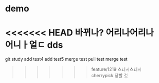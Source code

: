 # demo
<<<<<<< HEAD
바뀌나?
어리나어리나어니ㅏ얼ㄷ
dds
=======
git study
add test4
add test5
merge test
pull test
merge test
>>>>>>> feature/1219
스테시스테시
cherrypick 당할 것

